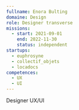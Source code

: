```yaml
---
fullname: Enora Bulting
domaine: Design
role: Designer transverse
missions:
  - start: 2021-09-01
    end: 2022-11-30
    status: independent
startups:
  - euphrosyne
  - collectif_objets
  - locadocs
competences:
  - UX
  - UI
---
```

Designer UX/UI